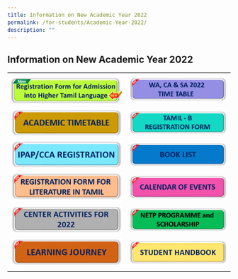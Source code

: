 ```yaml
---
title: Information on New Academic Year 2022
permalink: /for-students/Academic-Year-2022/
description: ""
---
```

## Information on New Academic Year 2022

|   |   |
|---|---|
|  <a href="/files/HTL-Reg-Form-2023.pdf"><img src="/images/HTL.gif"> </a> | <a href="https://staging.d2uldb6hpe0xwq.amplifyapp.com/for-students/Exam-Time-Table/"><img src="/images/WA-CA-SA-2022-TIMETABLE.png"> </a>  |
| <a href="/files/Academic_TimeTable_2022.pdf"><img src="/images/ACADEMIC-TIMETABLE.png"> </a>  | <a href="/files/2023-Form-A-TLB.pdf"><img src="/images/Tamil%20-%20B.png"> </a>  |
| <a href="https://staging.d2uldb6hpe0xwq.amplifyapp.com/events/Announcement/IPAP-Dance-Vocal/IPAP/"><img src="/images/IPAP-CCA-REGISTRATION.png"> </a> | <a href="/files/Book-list-2023.pdf"><img src="/images/BOOK-LIST.png"> </a>  |
| <a href="/files/Lit-Application-Form-at-UPTLC-2023.pdf"><img src="/images/REGISTRATION-FORM-FOR-LIT.png"> </a> |  <a href="/files/COE-2022_Public.pdf"><img src="/images/CALENDAR-OF-EVENTS.png"> </a>  |
| <a href="/files/Centre-Activities-for-2022.pdf"><img src="/images/CENTER-ACTIVITIES-FOR-2022.png"> </a>  | <a href="https://staging.d2uldb6hpe0xwq.amplifyapp.com/for-students/NETP-Programme-and-Scholarship/"><img src="/images/NETP-PROGRAMME-and.png"> </a>  |
| <a href="/files/2020_LJ-_Dates_for-UPTLC-WEB_Formt-2__HOD.pdf"><img src="/images/LEARNING-JOURNEY.png"> </a>  | <a href="https://staging.d2uldb6hpe0xwq.amplifyapp.com/publication/Student-Handbook/permalink/"><img src="/images/STUDENT-HANDBOOK.png"> </a>  |
|   |   |